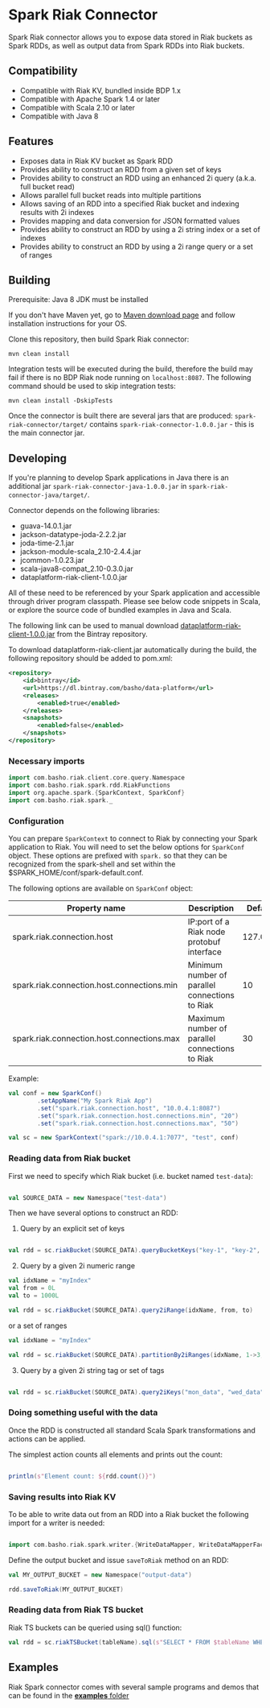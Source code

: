 # Spark Riak Connector

Spark Riak connector allows you to expose data stored in Riak buckets as Spark RDDs, as well as output data from Spark RDDs into Riak buckets. 

## Compatibility
* Compatible with Riak KV, bundled inside BDP 1.x
* Compatible with Apache Spark 1.4 or later
* Compatible with Scala 2.10 or later
* Compatible with Java 8


## Features
* Exposes data in Riak KV bucket as Spark RDD
* Provides ability to construct an RDD from a given set of keys
* Provides ability to construct an RDD using an enhanced 2i query (a.k.a. full bucket read) 
* Allows parallel full bucket reads into multiple partitions
* Allows saving of an RDD into a specified Riak bucket and indexing results with 2i indexes
* Provides mapping and data conversion for JSON formatted values
* Provides ability to construct an RDD by using a 2i string index or a set of indexes
* Provides ability to construct an RDD by using a 2i range query or a set of ranges 


## Building
Prerequisite: Java 8 JDK must be installed

If you don't have Maven yet, go to [Maven download page](https://maven.apache.org/download.cgi) and follow installation instructions for your OS.

Clone this repository, then build Spark Riak connector:

```
mvn clean install
```

Integration tests will be executed during the build, therefore the build may fail if there is no BDP Riak node running on `localhost:8087`. 
The following command should be used to skip integration tests:

```
mvn clean install -DskipTests
```
 
Once the connector is built there are several jars that are produced:
`spark-riak-connector/target/` contains `spark-riak-connector-1.0.0.jar` - this is the main connector jar. 

## Developing 

If you're planning to develop Spark applications in Java there is an additional jar
`spark-riak-connector-java-1.0.0.jar` in `spark-riak-connector-java/target/`.

Connector depends on the following libraries:
* guava-14.0.1.jar
* jackson-datatype-joda-2.2.2.jar
* joda-time-2.1.jar
* jackson-module-scala_2.10-2.4.4.jar
* jcommon-1.0.23.jar
* scala-java8-compat_2.10-0.3.0.jar
* dataplatform-riak-client-1.0.0.jar

All of these need to be referenced by your Spark application and accessible through driver program classpath. 
Please see below code snippets in Scala, or explore the source code of bundled examples in Java and Scala.
 
The following link can be used to manual download [dataplatform-riak-client-1.0.0.jar](https://bintray.com/basho/data-platform/com.basho.riak/view)
from the Bintray repository.

To download dataplatform-riak-client.jar automatically during the build, the following repository should be added to pom.xml:

```xml
<repository>
    <id>bintray</id>
    <url>https://dl.bintray.com/basho/data-platform</url>
    <releases>
        <enabled>true</enabled>
    </releases>
    <snapshots>
        <enabled>false</enabled>
    </snapshots>
</repository>
```

### Necessary imports

```scala
import com.basho.riak.client.core.query.Namespace
import com.basho.riak.spark.rdd.RiakFunctions
import org.apache.spark.{SparkContext, SparkConf}
import com.basho.riak.spark._
```

### Configuration

You can prepare `SparkContext` to connect to Riak by connecting your Spark application to Riak. You will need to set the below options for `SparkConf` object. These options are prefixed with `spark.` so that they can be recognized
from the spark-shell and set within the $SPARK_HOME/conf/spark-default.conf.

The following options are available on `SparkConf` object:

Property name                                  | Description                                       | Default value
-----------------------------------------------|---------------------------------------------------|--------------------
spark.riak.connection.host                     | IP:port of a Riak node protobuf interface         | 127.0.0.1:8087
spark.riak.connection.host.connections.min     | Minimum number of parallel connections to Riak    | 10
spark.riak.connection.host.connections.max     | Maximum number of parallel connections to Riak    | 30


Example:

```scala
val conf = new SparkConf()
        .setAppName("My Spark Riak App")
        .set("spark.riak.connection.host", "10.0.4.1:8087")
        .set("spark.riak.connection.host.connections.min", "20")
        .set("spark.riak.connection.host.connections.max", "50")

val sc = new SparkContext("spark://10.0.4.1:7077", "test", conf)
```

### Reading data from Riak bucket

First we need to specify which Riak bucket (i.e. bucket named `test-data`):

```scala

val SOURCE_DATA = new Namespace("test-data")
```

Then we have several options to construct an RDD:

1. Query by an explicit set of keys

```scala

val rdd = sc.riakBucket(SOURCE_DATA).queryBucketKeys("key-1", "key-2", "key-2")
```

2. Query by a given 2i numeric range

```scala
val idxName = "myIndex"
val from = 0L
val to = 1000L

val rdd = sc.riakBucket(SOURCE_DATA).query2iRange(idxName, from, to)
```

   or a set of ranges

```scala
val idxName = "myIndex"

val rdd = sc.riakBucket(SOURCE_DATA).partitionBy2iRanges(idxName, 1->3, 4->6, 7->12)
```

3. Query by a given 2i string tag or set of tags

```scala

val rdd = sc.riakBucket(SOURCE_DATA).query2iKeys("mon_data", "wed_data", "fri_data")
```

### Doing something useful with the data

Once the RDD is constructed all standard Scala Spark transformations and actions can be applied.

The simplest action counts all elements and prints out the count:

```scala

println(s"Element count: ${rdd.count()}")
```

### Saving results into Riak KV

To be able to write data out from an RDD into a Riak bucket the following import for a writer is needed:

```scala

import com.basho.riak.spark.writer.{WriteDataMapper, WriteDataMapperFactory}
```

Define the output bucket and issue `saveToRiak` method on an RDD:

```scala
val MY_OUTPUT_BUCKET = new Namespace("output-data")

rdd.saveToRiak(MY_OUTPUT_BUCKET)
```

### Reading data from Riak TS bucket

Riak TS buckets can be queried using sql() function:

```scala
val rdd = sc.riakTSBucket(tableName).sql(s"SELECT * FROM $tableName WHERE time >= $from AND time <= $to")
```

## Examples

Riak Spark connector comes with several sample programs and demos that can be found in the [**examples** folder](./examples)


